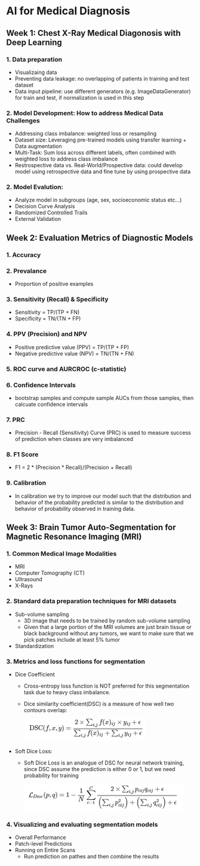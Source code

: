 # AI for Medical Diagnosis

## Week 1: Chest X-Ray Medical Diagonosis with Deep Learning
### 1. Data preparation
  - Visualizaing data
  - Preventing data leakage: no overlapping of patients in training and test dataset
  - Data input pipeline: use different generators (e.g. ImageDataGenerator) for train and test, if normalization is used in this step 
  
### 2. Model Development: How to address Medical Data Challenges
  - Addressing class imbalance: weighted loss or resampling
  - Dataset size: Leveraging pre-trained models using transfer learning + Data augmentation
  - Multi-Task: Sum loss across different labels, often combined with weighted loss to address class imbalance
  - Restrospective data vs. Real-World/Prospective data: could develop model using retrospective data and fine tune by using prospective data

### 2. Model Evalution: 
- Analyze model in subgroups (age, sex, socioeconomic status etc...)
- Decision Curve Analysis
- Randomized Controlled Trails
- External Validation


## Week 2: Evaluation Metrics of Diagnostic Models
### 1. Accuracy
### 2. Prevalance
  - Proportion of positive examples
### 3. Sensitivity (Recall) & Specificity
  - Sensitivity = TP/(TP + FN)
  - Specificity = TN/(TN + FP)
### 4. PPV (Precision) and NPV
  - Positive predictive value (PPV) = TP/(TP + FP)
  - Negative predictive value (NPV) = TN/(TN + FN)
### 5. ROC curve and AURCROC (c-statistic)
### 6. Confidence Intervals
  - bootstrap samples and compute sample AUCs from those samples, then calcuate confidence intervals
### 7. PRC
  - Precision - Recall (Sensitivity) Curve (PRC) is used to measure success of prediction when classes are very imbalanced
### 8. F1 Score
  - F1 = 2 * (Precision * Recall)/(Precision + Recall)
### 9. Calibration
  - In calibration we try to improve our model such that the distribution and behavior of the probability predicted is similar to the distribution and behavior of probability observed in training data.
  
## Week 3: Brain Tumor Auto-Segmentation for Magnetic Resonance Imaging (MRI)
### 1. Common Medical Image Modalities
  - MRI
  - Computer Tomography (CT)
  - Ultrasound
  - X-Rays
  
### 2. Standard data preparation techniques for MRI datasets
  - Sub-volume sampling
    - 3D image that needs to be trained by random sub-volume sampling
    - Given that a large portion of the MRI volumes are just brain tissue or black background without any tumors, we want to make sure that we pick patches include at least 5% tumor
  - Standardization
  
### 3. Metrics and loss functions for segmentation
  - Dice Coefficient
    - Cross-entropy loss function is NOT preferred for this segmentation task due to heavy class imbalance.
    - Dice similarity coefficient(DSC) is a measure of how well two contours overlap:
    
         ![Notebook](https://github.com/supertime1/AI-FOR-MEDICINE/blob/master/Images/Dice%20similarity%20coefficient.png?raw=true)
    
  - Soft Dice Loss:
    - Soft Dice Loss is an analogue of DSC for neural network training, since DSC assume the prediction is either 0 or 1, but we need probability for training
  
       ![Notebook](https://github.com/supertime1/AI-FOR-MEDICINE/blob/master/Images/Multi-Class%20Soft%20Dice%20Loss.png?raw=true)

### 4. Visualizing and evaluating segmentation models
  - Overall Performance
  - Patch-level Predictions
  - Running on Entire Scans
    - Run prediction on pathes and then combine the results
